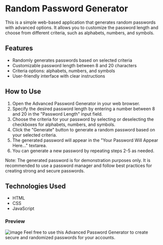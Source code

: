 # Random Password Generator
This is a simple web-based application that generates random passwords with advanced options. It allows you to customize the password length and choose from different criteria, such as alphabets, numbers, and symbols.

## Features
<ul><li>Randomly generates passwords based on selected criteria</li>
<li>Customizable password length between 8 and 20 characters</li>
<li>Criteria options: alphabets, numbers, and symbols</li>
<li>User-friendly interface with clear instructions</li></ul>

## How to Use
<ol><li>Open the Advanced Password Generator in your web browser.</li>
<li>Specify the desired password length by entering a number between 8 and 20 in the "Password Length" input field.</li>
<li>Choose the criteria for your password by selecting or deselecting the checkboxes for alphabets, numbers, and symbols.</li>
<li>Click the "Generate" button to generate a random password based on your selected criteria.</li>
<li>The generated password will appear in the "Your Password Will Appear Here..." textarea.</li>
<li>You can generate a new password by repeating steps 2-5 as needed.</li></ol>
Note: The generated password is for demonstration purposes only. It is recommended to use a password manager and follow best practices for creating strong and secure passwords.

## Technologies Used
<ul><li>HTML</li>
<li>CSS</li>
<li>JavaScript</li></ul>

### Preview
![image](https://github.com/DevBassam/Front-end-Projects/assets/84365449/443e842d-d2c6-4076-965a-1ae734e0a438)
Feel free to use this Advanced Password Generator to create secure and randomized passwords for your accounts.
